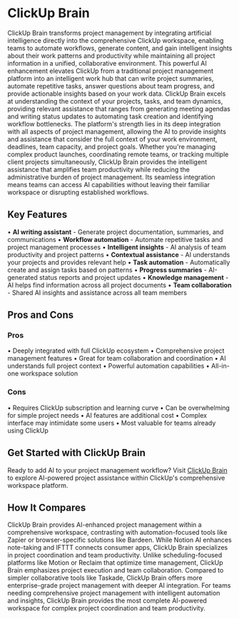 # ClickUp Brain

ClickUp Brain transforms project management by integrating artificial intelligence directly into the comprehensive ClickUp workspace, enabling teams to automate workflows, generate content, and gain intelligent insights about their work patterns and productivity while maintaining all project information in a unified, collaborative environment. This powerful AI enhancement elevates ClickUp from a traditional project management platform into an intelligent work hub that can write project summaries, automate repetitive tasks, answer questions about team progress, and provide actionable insights based on your work data. ClickUp Brain excels at understanding the context of your projects, tasks, and team dynamics, providing relevant assistance that ranges from generating meeting agendas and writing status updates to automating task creation and identifying workflow bottlenecks. The platform's strength lies in its deep integration with all aspects of project management, allowing the AI to provide insights and assistance that consider the full context of your work environment, deadlines, team capacity, and project goals. Whether you're managing complex product launches, coordinating remote teams, or tracking multiple client projects simultaneously, ClickUp Brain provides the intelligent assistance that amplifies team productivity while reducing the administrative burden of project management. Its seamless integration means teams can access AI capabilities without leaving their familiar workspace or disrupting established workflows.

## Key Features

• **AI writing assistant** - Generate project documentation, summaries, and communications
• **Workflow automation** - Automate repetitive tasks and project management processes
• **Intelligent insights** - AI analysis of team productivity and project patterns
• **Contextual assistance** - AI understands your projects and provides relevant help
• **Task automation** - Automatically create and assign tasks based on patterns
• **Progress summaries** - AI-generated status reports and project updates
• **Knowledge management** - AI helps find information across all project documents
• **Team collaboration** - Shared AI insights and assistance across all team members

## Pros and Cons

### Pros
• Deeply integrated with full ClickUp ecosystem
• Comprehensive project management features
• Great for team collaboration and coordination
• AI understands full project context
• Powerful automation capabilities
• All-in-one workspace solution

### Cons
• Requires ClickUp subscription and learning curve
• Can be overwhelming for simple project needs
• AI features are additional cost
• Complex interface may intimidate some users
• Most valuable for teams already using ClickUp

## Get Started with ClickUp Brain

Ready to add AI to your project management workflow? Visit [ClickUp Brain](https://clickup.com/ai) to explore AI-powered project assistance within ClickUp's comprehensive workspace platform.

## How It Compares

ClickUp Brain provides AI-enhanced project management within a comprehensive workspace, contrasting with automation-focused tools like Zapier or browser-specific solutions like Bardeen. While Notion AI enhances note-taking and IFTTT connects consumer apps, ClickUp Brain specializes in project coordination and team productivity. Unlike scheduling-focused platforms like Motion or Reclaim that optimize time management, ClickUp Brain emphasizes project execution and team collaboration. Compared to simpler collaborative tools like Taskade, ClickUp Brain offers more enterprise-grade project management with deeper AI integration. For teams needing comprehensive project management with intelligent automation and insights, ClickUp Brain provides the most complete AI-powered workspace for complex project coordination and team productivity.